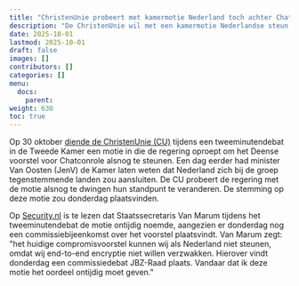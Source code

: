 ```yaml
---
title: "ChristenUnie probeert met kamermotie Nederland toch achter Chatcontrole te krijgen" 
description: "De ChristenUnie wil met een kamermotie Nederlandse steun voor Chatcontrole afdwingen. De staatssecretaris noemt de motie 'ontijdig'"
date: 2025-10-01
lastmod: 2025-10-01
draft: false
images: []
contributors: []
categories: []
menu:
  docs:
    parent: 
weight: 630
toc: true
---
```


Op 30 oktober [diende de ChristenUnie (CU)](https://www.tweedekamer.nl/kamerstukken/moties/detail?id=2025D42603&did=2025D42603) tijdens een tweeminutendebat in de Tweede Kamer een motie in die de regering oproept om het Deense voorstel voor Chatconrole alsnog te steunen. Een dag eerder had minister Van Oosten (JenV) de Kamer laten weten dat Nederland zich bij de groep tegenstemmende landen zou aansluiten. De CU probeert de regering met de motie alsnog te dwingen hun standpunt te veranderen. De stemming op deze motie zou donderdag plaatsvinden. 

Op [Security.nl](https://www.security.nl/posting/907055/ChristenUnie+wil+Nederland+via+motie+voor+invoering+chatcontrole+laten+stemmen) is te lezen dat Staatssecretaris Van Marum tijdens het tweeminutendebat de motie ontijdig noemde, aangezien er donderdag nog een commissiebijeenkomst over het voorstel plaatsvindt. Van Marum zegt: "het huidige compromisvoorstel kunnen wij als Nederland niet steunen, omdat wij end-to-end encryptie niet willen verzwakken. Hierover vindt donderdag een commissiedebat JBZ-Raad plaats. Vandaar dat ik deze motie het oordeel ontijdig moet geven." 
